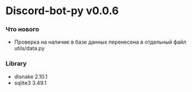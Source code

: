 # Discord-bot-py v0.0.6


### Что нового
- Проверка на наличие в базе данных перенесена в отдельный файл utils/data.py


### Library
- disnake 2.10.1
- sqlite3 3.49.1
